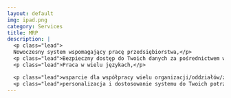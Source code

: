 ```yaml
---
layout: default
img: ipad.png
category: Services
title: MRP 
description: |
  <p class="lead">
  Nowoczesny system wspomagający pracę przedsiębiorstwa,</p>
  <p class="lead">Bezpieczny dostęp do Twoich danych za pośrednictwem wszystkich nowoczesnych urządzeń,</p>
  <p class="lead">Praca w wielu językach,</p>

  <p class="lead">wsparcie dla współpracy wielu organizacji/oddziałów/zespołów,</p>
  <p class="lead">personalizacja i dostosowanie systemu do Twoich potrzeb </p>
---
```

